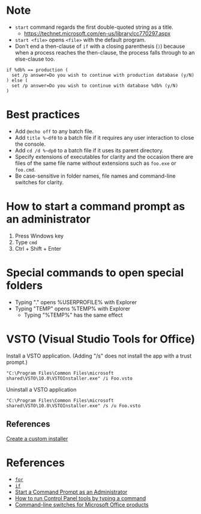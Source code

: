 # Note
* `start` command regards the first double-quoted string as a title.
  * https://technet.microsoft.com/en-us/library/cc770297.aspx
* `start <file>` opens `<file>` with the default program.
* Don't end a then-clause of `if` with a closing parenthesis (`)`) because when a process reaches the then-clause, the process falls through to an else-clause too.
```batch
if %db% == production (
  set /p answer=Do you wish to continue with production database (y/N)
) else (
  set /p answer=Do you wish to continue with database %db% (y/N)
)
```

# Best practices
* Add `@echo off` to any batch file.
* Add `title %~df0` to a batch file if it requires any user interaction to close the console.
* Add `cd /d %~dp0` to a batch file if it uses its parent directory.
* Specify extensions of executables for clarity and the occasion there are files of the same file name without extensions such as `foo.exe` or `foo.cmd`.
* Be case-sensitive in folder names, file names and command-line switches for clarity.

# How to start a command prompt as an administrator
1. Press Windows key
2. Type `cmd`
3. Ctrl + Shift + Enter

# Special commands to open special folders
* Typing "." opens %USERPROFILE% with Explorer
* Typing "TEMP" opens %TEMP% with Explorer
  * Typing "%TEMP%" has the same effect

# VSTO (Visual Studio Tools for Office)
Install a VSTO application. (Adding "/s" does not install the app with a trust prompt.)
```batch
"C:\Program Files\Common Files\microsoft shared\VSTO\10.0\VSTOInstaller.exe" /i Foo.vsto
```

Uninstall a VSTO application
```batch
"C:\Program Files\Common Files\microsoft shared\VSTO\10.0\VSTOInstaller.exe" /s /u Foo.vsto
```

## References
[Create a custom installer](https://docs.microsoft.com/en-us/visualstudio/vsto/deploying-an-office-solution-by-using-clickonce#Custom)

# References
* [`for`](https://technet.microsoft.com/en-us/library/bb490909.aspx)
* [`if`](https://technet.microsoft.com/en-us/library/bb490920.aspx)
* [Start a Command Prompt as an Administrator](https://technet.microsoft.com/en-us/library/cc947813.aspx)
* [How to run Control Panel tools by typing a command](https://support.microsoft.com/en-us/help/192806/how-to-run-control-panel-tools-by-typing-a-command)
* [Command-line switches for Microsoft Office products](https://support.office.com/en-us/article/command-line-switches-for-microsoft-office-products-079164cd-4ef5-4178-b235-441737deb3a6)
